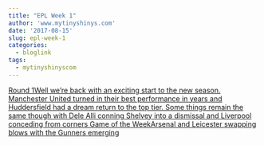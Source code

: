 ```yaml
---
title: "EPL Week 1"
author: 'www.mytinyshinys.com'
date: '2017-08-15'
slug: epl-week-1
categories:
  - bloglink
tags:
  - mytinyshinyscom
---
```


[Round 1Well we’re back with an exciting start to the new season. Manchester United turned in their best performance in years and Huddersfield had a dream return to the top tier. Some things remain the same though with Dele Alli conning Shelvey into a dismissal and Liverpool conceding from corners Game of the WeekArsenal and Leicester swapping blows with the Gunners emerging<i class="fas fa-external-link-alt"></i>](https://www.mytinyshinys.com/2017/08/15/epl2018-wk1/)

